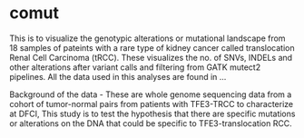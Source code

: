 # comut
This is to visualize the genotypic alterations or mutational landscape from 18 samples of pateints with a rare type of kidney cancer called translocation Renal Cell Carcinoma (tRCC). These visualizes the no. of SNVs, INDELs and other alterations after variant calls and filtering from GATK mutect2 pipelines. All the data used in this analyses are found in ... 

Background of the data - These are whole genome sequencing data from a cohort of tumor-normal pairs from patients with TFE3-TRCC to characterize at DFCI, This study is to test the hypothesis that there are specific mutations or alterations on the DNA that could be specific to TFE3-translocation RCC.
